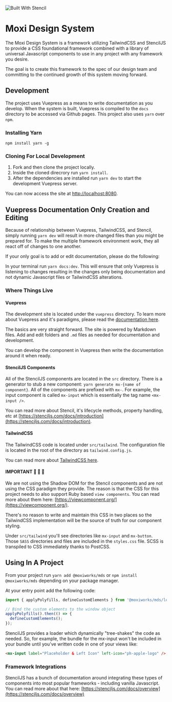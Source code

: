 ![Built With Stencil](https://img.shields.io/badge/-Built%20With%20Stencil-16161d.svg?logo=data%3Aimage%2Fsvg%2Bxml%3Bbase64%2CPD94bWwgdmVyc2lvbj0iMS4wIiBlbmNvZGluZz0idXRmLTgiPz4KPCEtLSBHZW5lcmF0b3I6IEFkb2JlIElsbHVzdHJhdG9yIDE5LjIuMSwgU1ZHIEV4cG9ydCBQbHVnLUluIC4gU1ZHIFZlcnNpb246IDYuMDAgQnVpbGQgMCkgIC0tPgo8c3ZnIHZlcnNpb249IjEuMSIgaWQ9IkxheWVyXzEiIHhtbG5zPSJodHRwOi8vd3d3LnczLm9yZy8yMDAwL3N2ZyIgeG1sbnM6eGxpbms9Imh0dHA6Ly93d3cudzMub3JnLzE5OTkveGxpbmsiIHg9IjBweCIgeT0iMHB4IgoJIHZpZXdCb3g9IjAgMCA1MTIgNTEyIiBzdHlsZT0iZW5hYmxlLWJhY2tncm91bmQ6bmV3IDAgMCA1MTIgNTEyOyIgeG1sOnNwYWNlPSJwcmVzZXJ2ZSI%2BCjxzdHlsZSB0eXBlPSJ0ZXh0L2NzcyI%2BCgkuc3Qwe2ZpbGw6I0ZGRkZGRjt9Cjwvc3R5bGU%2BCjxwYXRoIGNsYXNzPSJzdDAiIGQ9Ik00MjQuNywzNzMuOWMwLDM3LjYtNTUuMSw2OC42LTkyLjcsNjguNkgxODAuNGMtMzcuOSwwLTkyLjctMzAuNy05Mi43LTY4LjZ2LTMuNmgzMzYuOVYzNzMuOXoiLz4KPHBhdGggY2xhc3M9InN0MCIgZD0iTTQyNC43LDI5Mi4xSDE4MC40Yy0zNy42LDAtOTIuNy0zMS05Mi43LTY4LjZ2LTMuNkgzMzJjMzcuNiwwLDkyLjcsMzEsOTIuNyw2OC42VjI5Mi4xeiIvPgo8cGF0aCBjbGFzcz0ic3QwIiBkPSJNNDI0LjcsMTQxLjdIODcuN3YtMy42YzAtMzcuNiw1NC44LTY4LjYsOTIuNy02OC42SDMzMmMzNy45LDAsOTIuNywzMC43LDkyLjcsNjguNlYxNDEuN3oiLz4KPC9zdmc%2BCg%3D%3D&colorA=16161d&style=flat-square)

# Moxi Design System

The Moxi Design System is a framework utilizing TailwindCSS and StencilJS to provide a CSS foundational framework combined with a library of universal Javascript components to use in any project with any framework you desire.

The goal is to create this framework to the spec of our design team and committing to the continued growth of this system moving forward.

## Development

The project uses Vuepress as a means to write documentation as you develop. When the system is built, Vuepress is compiled to the `docs` directory to be accessed via Github pages. This project also uses `yarn` over `npm`.

### Installing Yarn

`npm install yarn -g`

### Cloning For Local Development

1. Fork and then clone the project locally.
2. Inside the cloned direcrory run `yarn install`.
3. After the dependencies are installed run `yarn dev` to start the development Vuepress server.

You can now access the site at [http://localhost:8080](http://localhost:8080).

## Vuepress Documentation Only Creation and Editing

Because of relationship between Vuepress, TailwindCSS, and Stencil, simply running `yarn dev` will result in more changed files than you might be prepared for. To make the multiple framework environment work, they all react off of changes to one another.

If your only goal is to add or edit documentation, please do the following:

In your terminal run `yarn docs:dev`. This will ensure that only Vuepress is listening to changes resulting in the changes only being documentation and not dynamic Javascript files or TailwindCSS alterations.

### Where Things Live

#### Vuepress

The development site is located under the `vuepress` directory. To learn more about Vuepress and it's paradigms, please read the [documentation here](http://vuepress.vuejs.org/).

The basics are very straight forward. The site is powered by Markdown files. Add and edit folders and `.md` files as needed for documentation and development.

You can develop the component in Vuepress then write the documentation around it when ready.

#### StencilJS Components

All of the StencilJS components are located in the `src` directory. There is a generator to stub a new component: `yarn generate mx-{name of component}`. All of the components are prefixed with `mx-`. For example, the input component is called `mx-input` which is essentially the tag name `<mx-input />`.

You can read more about Stencil, it's lifecycle methods, property handling, etc at [https://stenciljs.com/docs/introduction](https://stenciljs.com/docs/introduction).

#### TailwindCSS

The TailwindCSS code is located under `src/tailwind`. The configuration file is located in the root of the directory as `tailwind.config.js`.

You can read more about [TailwindCSS here](http://tailwindcss.com/).

#### IMPORTANT :rotating_light: :rotating_light: :rotating_light:

We are not using the Shadow DOM for the Stencil components and are not using the CSS paradigm they provide. The reason is that the CSS for this project needs to also support Ruby based `view components`. You can read more about them here: [https://viewcomponent.org/](https://viewcomponent.org/).

There's no reason to write and maintain this CSS in two places so the TailwindCSS implementation will be the source of truth for our component styling.

Under `src/tailwind` you'll see directories like `mx-input` and `mx-button`. Those `SASS` directories and files are included in the `styles.css` file. SCSS is transpiled to CSS immediately thanks to PostCSS.

## Using In A Project

From your project run `yarn add @moxiworks/mds` or `npm install @moxiworks/mds` depending on your package manager.

At your entry point add the following code:

```js
import { applyPolyfills, defineCustomElements } from '@moxiworks/mds/loader';

// Bind the custom elements to the window object
applyPolyfills().then(() => {
  defineCustomElements();
});
```

StencilJS provides a loader which dynamically "tree-shakes" the code as needed. So, for example, the bundle for the mx-input won't be included in your bundle until you've written code in one of your views like:

```html
<mx-input label="Placeholder & Left Icon" left-icon="ph-apple-logo" />
```

### Framework Integrations

StencilJS has a bunch of documentation around integrating these types of components into most popular frameworks - including vanilla Javascript. You can read more about that here: [https://stenciljs.com/docs/overview](https://stenciljs.com/docs/overview)
